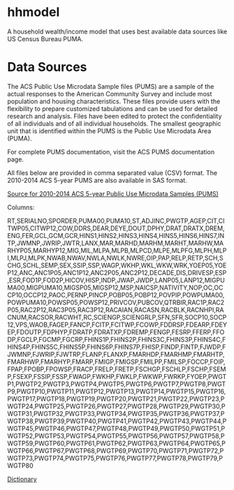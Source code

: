 # hhmodel
A household wealth/income model that uses best available data sources like US Census Bureau PUMA.

Data Sources
============

The ACS Public Use Microdata Sample files (PUMS) are a sample of the actual responses to the American Community Survey and include most population and housing characteristics. These files provide users with the flexibility to prepare customized tabulations and can be used for detailed research and analysis. Files have been edited to protect the confidentiality of all individuals and of all individual households. The smallest geographic unit that is identified within the PUMS is the Public Use Microdata Area (PUMA).

For complete PUMS documentation, visit the ACS PUMS documentation page.

All files below are provided in comma separated value (CSV) format. The 2010-2014 ACS 5-year PUMS are also available in SAS format.

[Source for 2010-2014 ACS 5-year Public Use Microdata Samples (PUMS)](http://factfinder.census.gov/faces/tableservices/jsf/pages/productview.xhtml?pid=ACS_pums_csv_2010_2014&prodType=document)

Columns:

RT,SERIALNO,SPORDER,PUMA00,PUMA10,ST,ADJINC,PWGTP,AGEP,CIT,CITWP05,CITWP12,COW,DDRS,DEAR,DEYE,DOUT,DPHY,DRAT,DRATX,DREM,ENG,FER,GCL,GCM,GCR,HINS1,HINS2,HINS3,HINS4,HINS5,HINS6,HINS7,INTP,JWMNP,JWRIP,JWTR,LANX,MAR,MARHD,MARHM,MARHT,MARHW,MARHYP05,MARHYP12,MIG,MIL,MLPA,MLPB,MLPCD,MLPE,MLPFG,MLPH,MLPI,MLPJ,MLPK,NWAB,NWAV,NWLA,NWLK,NWRE,OIP,PAP,RELP,RETP,SCH,SCHG,SCHL,SEMP,SEX,SSIP,SSP,WAGP,WKHP,WKL,WKW,WRK,YOEP05,YOEP12,ANC,ANC1P05,ANC1P12,ANC2P05,ANC2P12,DECADE,DIS,DRIVESP,ESP,ESR,FOD1P,FOD2P,HICOV,HISP,INDP,JWAP,JWDP,LANP05,LANP12,MIGPUMA00,MIGPUMA10,MIGSP05,MIGSP12,MSP,NAICSP,NATIVITY,NOP,OC,OCCP10,OCCP12,PAOC,PERNP,PINCP,POBP05,POBP12,POVPIP,POWPUMA00,POWPUMA10,POWSP05,POWSP12,PRIVCOV,PUBCOV,QTRBIR,RAC1P,RAC2P05,RAC2P12,RAC3P05,RAC3P12,RACAIAN,RACASN,RACBLK,RACNHPI,RACNUM,RACSOR,RACWHT,RC,SCIENGP,SCIENGRLP,SFN,SFR,SOCP10,SOCP12,VPS,WAOB,FAGEP,FANCP,FCITP,FCITWP,FCOWP,FDDRSP,FDEARP,FDEYEP,FDOUTP,FDPHYP,FDRATP,FDRATXP,FDREMP,FENGP,FESRP,FFERP,FFODP,FGCLP,FGCMP,FGCRP,FHINS1P,FHINS2P,FHINS3C,FHINS3P,FHINS4C,FHINS4P,FHINS5C,FHINS5P,FHINS6P,FHINS7P,FHISP,FINDP,FINTP,FJWDP,FJWMNP,FJWRIP,FJWTRP,FLANP,FLANXP,FMARHDP,FMARHMP,FMARHTP,FMARHWP,FMARHYP,FMARP,FMIGP,FMIGSP,FMILPP,FMILSP,FOCCP,FOIP,FPAP,FPOBP,FPOWSP,FRACP,FRELP,FRETP,FSCHGP,FSCHLP,FSCHP,FSEMP,FSEXP,FSSIP,FSSP,FWAGP,FWKHP,FWKLP,FWKWP,FWRKP,FYOEP,PWGTP1,PWGTP2,PWGTP3,PWGTP4,PWGTP5,PWGTP6,PWGTP7,PWGTP8,PWGTP9,PWGTP10,PWGTP11,PWGTP12,PWGTP13,PWGTP14,PWGTP15,PWGTP16,PWGTP17,PWGTP18,PWGTP19,PWGTP20,PWGTP21,PWGTP22,PWGTP23,PWGTP24,PWGTP25,PWGTP26,PWGTP27,PWGTP28,PWGTP29,PWGTP30,PWGTP31,PWGTP32,PWGTP33,PWGTP34,PWGTP35,PWGTP36,PWGTP37,PWGTP38,PWGTP39,PWGTP40,PWGTP41,PWGTP42,PWGTP43,PWGTP44,PWGTP45,PWGTP46,PWGTP47,PWGTP48,PWGTP49,PWGTP50,PWGTP51,PWGTP52,PWGTP53,PWGTP54,PWGTP55,PWGTP56,PWGTP57,PWGTP58,PWGTP59,PWGTP60,PWGTP61,PWGTP62,PWGTP63,PWGTP64,PWGTP65,PWGTP66,PWGTP67,PWGTP68,PWGTP69,PWGTP70,PWGTP71,PWGTP72,PWGTP73,PWGTP74,PWGTP75,PWGTP76,PWGTP77,PWGTP78,PWGTP79,PWGTP80

[Dictionary](http://www2.census.gov/programs-surveys/acs/tech_docs/pums/data_dict/PUMS_Data_Dictionary_2010-2014.txt)
